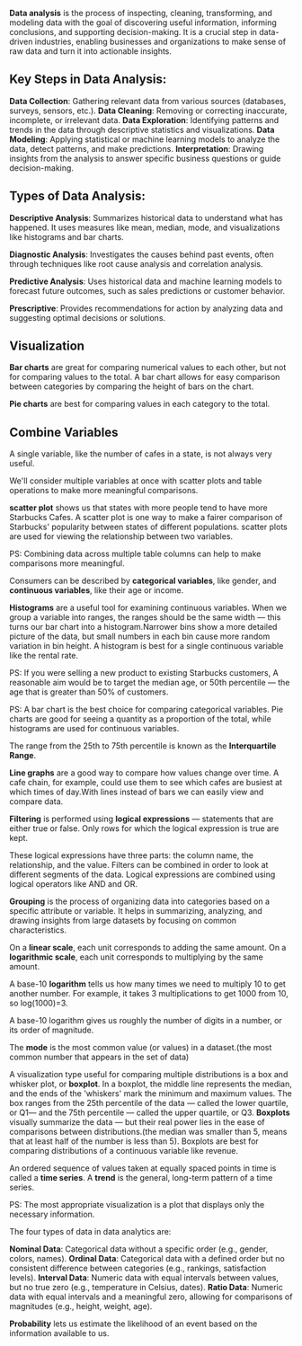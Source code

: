 **Data analysis** is the process of inspecting, cleaning, transforming, and modeling data with the goal of discovering useful information, informing conclusions, and supporting decision-making. It is a crucial step in data-driven industries, enabling businesses and organizations to make sense of raw data and turn it into actionable insights.

## Key Steps in Data Analysis:

**Data Collection**: Gathering relevant data from various sources (databases, surveys, sensors, etc.).
**Data Cleaning**: Removing or correcting inaccurate, incomplete, or irrelevant data.
**Data Exploration**: Identifying patterns and trends in the data through descriptive statistics and visualizations.
**Data Modeling**: Applying statistical or machine learning models to analyze the data, detect patterns, and make predictions.
**Interpretation**: Drawing insights from the analysis to answer specific business questions or guide decision-making.

## Types of Data Analysis:

**Descriptive Analysis**: Summarizes historical data to understand what has happened. It uses measures like mean, median, mode, and visualizations like histograms and bar charts.

**Diagnostic Analysis**: Investigates the causes behind past events, often through techniques like root cause analysis and correlation analysis.

**Predictive Analysis**: Uses historical data and machine learning models to forecast future outcomes, such as sales predictions or customer behavior.

**Prescriptive**: Provides recommendations for action by analyzing data and suggesting optimal decisions or solutions.

## Visualization

**Bar charts** are great for comparing numerical values to each other, but not for comparing values to the total. A bar chart allows for easy comparison between categories by comparing the height of bars on the chart. 

**Pie charts** are best for comparing values in each category to the total.

## Combine Variables

A single variable, like the number of cafes in a state, is not always very useful.

We'll consider multiple variables at once with scatter plots and table operations to make more meaningful comparisons.

**scatter plot** shows us that states with more people tend to have more Starbucks Cafes. A scatter plot is one way to make a fairer comparison of Starbucks' popularity between states of different populations. scatter plots are used for viewing the relationship between two variables.

PS: Combining data across multiple table columns can help to make comparisons more meaningful.

Consumers can be described by **categorical variables**, like gender, and **continuous variables**, like their age or income.

**Histograms** are a useful tool for examining continuous variables. When we group a variable into ranges, the ranges should be the same width — this turns our bar chart into a histogram.Narrower bins show a more detailed picture of the data, but small numbers in each bin cause more random variation in bin height. A histogram is best for a single continuous variable like the rental rate.

PS: If you were selling a new product to existing Starbucks customers, A reasonable aim would be to target the median age, or 50th percentile — the age that is greater than 50% of customers.

PS: A bar chart is the best choice for comparing categorical variables. Pie charts are good for seeing a quantity as a proportion of the total, while histograms are used for continuous variables. 

The range from the 25th to 75th percentile is known as the **Interquartile Range**.

**Line graphs** are a good way to compare how values change over time. A cafe chain, for example, could use them to see which cafes are busiest at which times of day.With lines instead of bars we can easily view and compare data.

**Filtering** is performed using **logical expressions** — statements that are either true or false. Only rows for which the logical expression is true are kept.

These logical expressions have three parts: the column name, the relationship, and the value. Filters can be combined in order to look at different segments of the data. Logical expressions are combined using logical operators like AND and OR. 

**Grouping**  is the process of organizing data into categories based on a specific attribute or variable. It helps in summarizing, analyzing, and drawing insights from large datasets by focusing on common characteristics.

On a **linear scale**, each unit corresponds to adding the same amount. On a **logarithmic scale**, each unit corresponds to multiplying by the same amount.

A base-10 **logarithm** tells us how many times we need to multiply 10 to get another number. For example, it takes 3 multiplications to get 1000 from 10, so log⁡(1000)=3.

A base-10 logarithm gives us roughly the number of digits in a number, or its order of magnitude. 

The **mode** is the most common value (or values) in a dataset.(the most common number that appears in the set of data)

 A visualization type useful for comparing multiple distributions is a box and whisker plot, or **boxplot**. In a boxplot, the middle line represents the median, and the ends of the 'whiskers' mark the minimum and maximum values.
 The box ranges from the 25th percentile of the data — called the lower quartile, or Q1— and the 75th percentile — called the upper quartile, or Q3​. **Boxplots** visually summarize the data — but their real power lies in the ease of comparisons between distributions.(the median was smaller than 5, means that at least half of the number is less than 5). Boxplots are best for comparing distributions of a continuous variable like revenue.

 An ordered sequence of values taken at equally spaced points in time is called a **time series**. A **trend** is the general, long-term pattern of a time series.

 PS: The most appropriate visualization is a plot that displays only the necessary information. 

 The four types of data in data analytics are:

**Nominal Data**: Categorical data without a specific order (e.g., gender, colors, names).
**Ordinal Data**: Categorical data with a defined order but no consistent difference between categories (e.g., rankings, satisfaction levels).
**Interval Data**: Numeric data with equal intervals between values, but no true zero (e.g., temperature in Celsius, dates).
**Ratio Data**: Numeric data with equal intervals and a meaningful zero, allowing for comparisons of magnitudes (e.g., height, weight, age).

**Probability** lets us estimate the likelihood of an event based on the information available to us.

